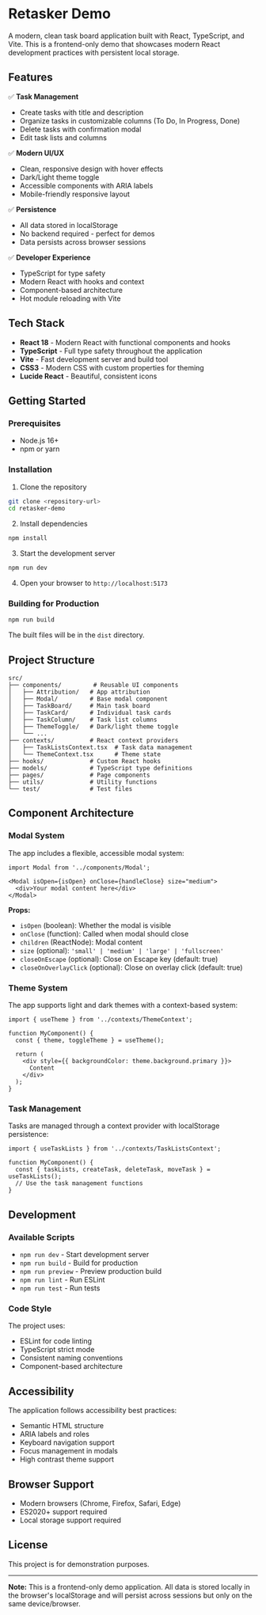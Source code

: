 # Retasker Demo

A modern, clean task board application built with React, TypeScript, and Vite. This is a frontend-only demo that showcases modern React development practices with persistent local storage.

## Features

✅ **Task Management**
- Create tasks with title and description
- Organize tasks in customizable columns (To Do, In Progress, Done)
- Delete tasks with confirmation modal
- Edit task lists and columns

✅ **Modern UI/UX**
- Clean, responsive design with hover effects
- Dark/Light theme toggle
- Accessible components with ARIA labels
- Mobile-friendly responsive layout

✅ **Persistence**
- All data stored in localStorage
- No backend required - perfect for demos
- Data persists across browser sessions

✅ **Developer Experience**
- TypeScript for type safety
- Modern React with hooks and context
- Component-based architecture
- Hot module reloading with Vite

## Tech Stack

- **React 18** - Modern React with functional components and hooks
- **TypeScript** - Full type safety throughout the application
- **Vite** - Fast development server and build tool
- **CSS3** - Modern CSS with custom properties for theming
- **Lucide React** - Beautiful, consistent icons

## Getting Started

### Prerequisites
- Node.js 16+ 
- npm or yarn

### Installation

1. Clone the repository
```bash
git clone <repository-url>
cd retasker-demo
```

2. Install dependencies
```bash
npm install
```

3. Start the development server
```bash
npm run dev
```

4. Open your browser to `http://localhost:5173`

### Building for Production

```bash
npm run build
```

The built files will be in the `dist` directory.

## Project Structure

```
src/
├── components/         # Reusable UI components
│   ├── Attribution/   # App attribution
│   ├── Modal/         # Base modal component
│   ├── TaskBoard/     # Main task board
│   ├── TaskCard/      # Individual task cards
│   ├── TaskColumn/    # Task list columns
│   ├── ThemeToggle/   # Dark/light theme toggle
│   └── ...
├── contexts/          # React context providers
│   ├── TaskListsContext.tsx  # Task data management
│   └── ThemeContext.tsx      # Theme state
├── hooks/             # Custom React hooks
├── models/            # TypeScript type definitions
├── pages/             # Page components
├── utils/             # Utility functions
└── test/              # Test files
```

## Component Architecture

### Modal System
The app includes a flexible, accessible modal system:

```tsx
import Modal from '../components/Modal';

<Modal isOpen={isOpen} onClose={handleClose} size="medium">
  <div>Your modal content here</div>
</Modal>
```

**Props:**
- `isOpen` (boolean): Whether the modal is visible
- `onClose` (function): Called when modal should close
- `children` (ReactNode): Modal content
- `size` (optional): `'small' | 'medium' | 'large' | 'fullscreen'`
- `closeOnEscape` (optional): Close on Escape key (default: true)
- `closeOnOverlayClick` (optional): Close on overlay click (default: true)

### Theme System
The app supports light and dark themes with a context-based system:

```tsx
import { useTheme } from '../contexts/ThemeContext';

function MyComponent() {
  const { theme, toggleTheme } = useTheme();
  
  return (
    <div style={{ backgroundColor: theme.background.primary }}>
      Content
    </div>
  );
}
```

### Task Management
Tasks are managed through a context provider with localStorage persistence:

```tsx
import { useTaskLists } from '../contexts/TaskListsContext';

function MyComponent() {
  const { taskLists, createTask, deleteTask, moveTask } = useTaskLists();
  // Use the task management functions
}
```

## Development

### Available Scripts

- `npm run dev` - Start development server
- `npm run build` - Build for production
- `npm run preview` - Preview production build
- `npm run lint` - Run ESLint
- `npm run test` - Run tests

### Code Style

The project uses:
- ESLint for code linting
- TypeScript strict mode
- Consistent naming conventions
- Component-based architecture

## Accessibility

The application follows accessibility best practices:
- Semantic HTML structure
- ARIA labels and roles
- Keyboard navigation support
- Focus management in modals
- High contrast theme support

## Browser Support

- Modern browsers (Chrome, Firefox, Safari, Edge)
- ES2020+ support required
- Local storage support required

## License

This project is for demonstration purposes.

---

**Note:** This is a frontend-only demo application. All data is stored locally in the browser's localStorage and will persist across sessions but only on the same device/browser.

